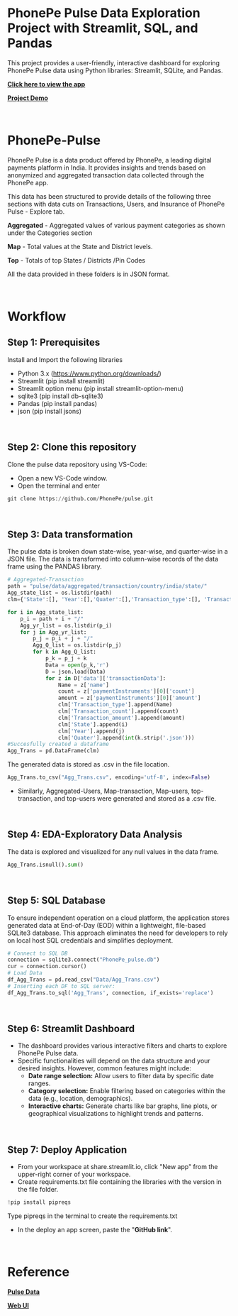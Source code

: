 # PhonePe Pulse Data Exploration Project with Streamlit, SQL, and Pandas
This project provides a user-friendly, interactive dashboard for exploring PhonePe Pulse data using Python libraries: Streamlit, SQLite, and Pandas.

[**Click here to view the app**](https://phonepe-pulse-guvi.streamlit.app/) 

[**Project Demo**](https://www.linkedin.com/posts/aishwarya-velmurugan_hi-everyone-im-excited-to-share-my-latest-activity-7177355823961051136-r7Uz?utm_source=share&utm_medium=member_desktop)

<br>

# PhonePe-Pulse
PhonePe Pulse is a data product offered by PhonePe, a leading digital payments platform in India. It provides insights and trends based on anonymized and aggregated transaction data collected through the PhonePe app.   


This data has been structured to provide details of the following three sections with data cuts on Transactions, Users, and Insurance of PhonePe Pulse - Explore tab.

**Aggregated** - Aggregated values of various payment categories as shown under the Categories section


**Map** - Total values at the State and District levels.


**Top** - Totals of top States / Districts /Pin Codes


All the data provided in these folders is in JSON format.

<br>

# Workflow
## Step 1: Prerequisites
Install and Import the following libraries
- Python 3.x (https://www.python.org/downloads/)
- Streamlit (pip install streamlit)
- Streamlit option menu (pip install streamlit-option-menu)
- sqlite3 (pip install db-sqlite3)
- Pandas (pip install pandas)
- json (pip install jsons)   
<br>

## Step 2: Clone this repository
Clone the pulse data repository using VS-Code:
- Open a new VS-Code window.
- Open the terminal and enter
```python
git clone https://github.com/PhonePe/pulse.git
```
<br>  

## Step 3: Data transformation
The pulse data is broken down state-wise, year-wise, and quarter-wise in a JSON file. The data is transformed into column-wise records of the data frame using the PANDAS library.
```python
# Aggregated-Transaction
path = "pulse/data/aggregated/transaction/country/india/state/"
Agg_state_list = os.listdir(path)
clm={'State':[], 'Year':[],'Quater':[],'Transaction_type':[], 'Transaction_count':[], 'Transaction_amount':[]}

for i in Agg_state_list:
    p_i = path + i + "/"
    Agg_yr_list = os.listdir(p_i)
    for j in Agg_yr_list:
        p_j = p_i + j + "/"
        Agg_Q_list = os.listdir(p_j)
        for k in Agg_Q_list:
            p_k = p_j + k
            Data = open(p_k,'r')
            D = json.load(Data)
            for z in D['data']['transactionData']:
                Name = z['name']
                count = z['paymentInstruments'][0]['count']
                amount = z['paymentInstruments'][0]['amount']
                clm['Transaction_type'].append(Name)
                clm['Transaction_count'].append(count)
                clm['Transaction_amount'].append(amount)
                clm['State'].append(i)
                clm['Year'].append(j)
                clm['Quater'].append(int(k.strip('.json')))
#Succesfully created a dataframe
Agg_Trans = pd.DataFrame(clm)
```
The generated data is stored as .csv in the file location.
```python
Agg_Trans.to_csv("Agg_Trans.csv", encoding='utf-8', index=False)
```
- Similarly, Aggregated-Users, Map-transaction, Map-users, top-transaction, and top-users were generated and stored as a .csv file.

 <br>  

## Step 4: EDA-Exploratory Data Analysis
The data is explored and visualized for any null values in the data frame. 
```python
Agg_Trans.isnull().sum()
```
 <br>  

## Step 5: SQL Database
To ensure independent operation on a cloud platform, the application stores generated data at End-of-Day (EOD) within a lightweight, file-based SQLite3 database. This approach eliminates the need for developers to rely on local host SQL credentials and simplifies deployment.
```python
# Connect to SQL DB
connection = sqlite3.connect("PhonePe_pulse.db")
cur = connection.cursor()
# Load Data
df_Agg_Trans = pd.read_csv("Data/Agg_Trans.csv")
# Inserting each DF to SQL server:
df_Agg_Trans.to_sql('Agg_Trans', connection, if_exists='replace')
```
 <br>  

## Step 6: Streamlit Dashboard
- The dashboard provides various interactive filters and charts to explore PhonePe Pulse data.
- Specific functionalities will depend on the data structure and your desired insights. However, common features might include:
    - **Date range selection:** Allow users to filter data by specific date ranges.
    - **Category selection:** Enable filtering based on categories within the data (e.g., location, demographics).
    - **Interactive charts:** Generate charts like bar graphs, line plots, or geographical visualizations to highlight trends and patterns.
<br>

## Step 7: Deploy Application
- From your workspace at share.streamlit.io, click "New app" from the upper-right corner of your workspace.
- Create requirements.txt file containing the libraries with the version in the file folder.
```python
!pip install pipreqs
```
Type pipreqs in the terminal to create the requirements.txt
- In the deploy an app screen, paste the "**GitHub link**".
<br>

# Reference
[**Pulse Data**](https://github.com/PhonePe/pulse.git)

[**Web UI**](https://www.phonepe.com/pulse/explore/transaction/2023/4/)   

